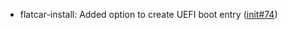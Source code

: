 - flatcar-install: Added option to create UEFI boot entry ([init#74](https://github.com/flatcar-linux/init/pull/74))
